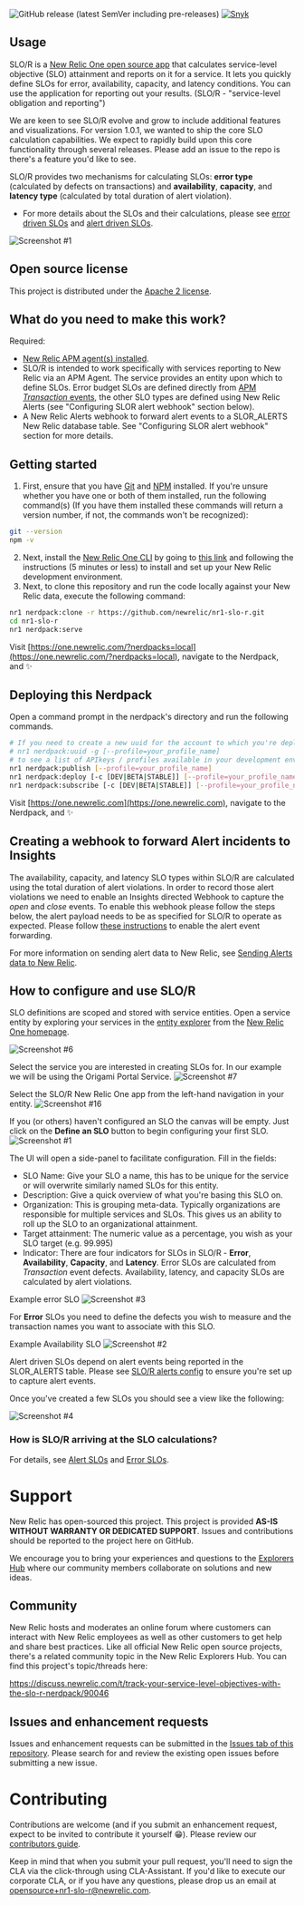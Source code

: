 
![GitHub release (latest SemVer including pre-releases)](https://img.shields.io/github/v/release/newrelic/nr1-slo-r?include_prereleases&sort=semver) [![Snyk](https://snyk.io/test/github/newrelic/nr1-slo-r/badge.svg)](https://snyk.io/test/github/newrelic/nr1-slo-r)

## Usage

SLO/R is a [New Relic One open source app](https://docs.newrelic.com/docs/new-relic-one/use-new-relic-one/build-new-relic-one/new-relic-one-build-your-own-custom-new-relic-one-application) that calculates service-level objective (SLO) attainment and reports on it for a service. It lets you quickly define SLOs for error, availability, capacity, and latency conditions. You can use the application for reporting out your results. (SLO/R - "service-level obligation and reporting")

We are keen to see SLO/R evolve and grow to include additional features and visualizations. For version 1.0.1, we wanted to ship the core SLO calculation capabilities. We expect to rapidly build upon this core functionality through several releases. Please add an issue to the repo is there's a feature you'd like to see.

SLO/R provides two mechanisms for calculating SLOs: **error type** (calculated by defects on transactions) and **availability**, **capacity**, and **latency type** (calculated by total duration of alert violation).

- For more details about the SLOs and their calculations, please see [error driven SLOs](./docs/error_slos.md) and [alert driven SLOs](./docs/alert_slos.md).

![Screenshot #1](screenshots/screenshot_05.png)

## Open source license

This project is distributed under the [Apache 2 license](LICENSE).

## What do you need to make this work?

Required:

- [New Relic APM agent(s) installed](https://docs.newrelic.com/docs/agents/manage-apm-agents/installation/compatibility-requirements-new-relic-agents-products).
- SLO/R is intended to work specifically with services reporting to New Relic via an APM Agent. The service provides an entity upon which to define SLOs. Error budget SLOs are defined directly from [APM *Transaction* events](https://docs.newrelic.com/docs/insights/insights-data-sources/default-data/apm-default-events-insights), the other SLO types are defined using New Relic Alerts (see "Configuring SLOR alert webhook" section below).
- A New Relic Alerts webhook to forward alert events to a SLOR_ALERTS New Relic database table. See "Configuring SLOR alert webhook" section for more details.


## Getting started

1. First, ensure that you have [Git](https://git-scm.com/book/en/v2/Getting-Started-Installing-Git) and [NPM](https://www.npmjs.com/get-npm) installed. If you're unsure whether you have one or both of them installed, run the following command(s) (If you have them installed these commands will return a version number, if not, the commands won't be recognized):
```bash
git --version
npm -v
```
2. Next, install the [New Relic One CLI](https://one.newrelic.com/launcher/developer-center.launcher) by going to [this link](https://one.newrelic.com/launcher/developer-center.launcher) and following the instructions (5 minutes or less) to install and set up your New Relic development environment.
3. Next, to clone this repository and run the code locally against your New Relic data, execute the following command:

```bash
nr1 nerdpack:clone -r https://github.com/newrelic/nr1-slo-r.git
cd nr1-slo-r
nr1 nerdpack:serve
```

Visit [https://one.newrelic.com/?nerdpacks=local](https://one.newrelic.com/?nerdpacks=local), navigate to the Nerdpack, and :sparkles:

## Deploying this Nerdpack

Open a command prompt in the nerdpack's directory and run the following commands.

```bash
# If you need to create a new uuid for the account to which you're deploying this Nerdpack, use the following
# nr1 nerdpack:uuid -g [--profile=your_profile_name]
# to see a list of APIkeys / profiles available in your development environment, run nr1 credentials:list
nr1 nerdpack:publish [--profile=your_profile_name]
nr1 nerdpack:deploy [-c [DEV|BETA|STABLE]] [--profile=your_profile_name]
nr1 nerdpack:subscribe [-c [DEV|BETA|STABLE]] [--profile=your_profile_name]
```

Visit [https://one.newrelic.com](https://one.newrelic.com), navigate to the Nerdpack, and :sparkles:

## Creating a webhook to forward Alert incidents to Insights

The availability, capacity, and latency SLO types within SLO/R are calculated using the total duration of alert violations. In order to record those alert violations we need to enable an Insights directed Webhook to capture the _open_ and _close_ events. To enable this webhook please follow the steps below, the alert payload needs to be as specified for SLO/R to operate as expected. Please follow [these instructions](./docs/slor_alerts_config.md) to enable the alert event forwarding.


For more information on sending alert data to New Relic, see [Sending Alerts data to New Relic](https://blog.newrelic.com/product-news/sending-alerts-data-to-insights/).

## How to configure and use SLO/R

SLO definitions are scoped and stored with service entities. Open a service entity by exploring your services in the [entity explorer](https://docs.newrelic.com/docs/new-relic-one/use-new-relic-one/ui-data/new-relic-one-entity-explorer-view-performance-across-apps-services-hosts) from the [New Relic One homepage](https://one.newrelic.com).

![Screenshot #6](screenshots/screenshot_06.png)

Select the service you are interested in creating SLOs for. In our example we will be using the Origami Portal Service.
![Screenshot #7](screenshots/screenshot_07.png)

Select the SLO/R New Relic One app from the left-hand navigation in your entity.
![Screenshot #16](screenshots/screenshot_16.png)


If you (or others) haven't configured an SLO the canvas will be empty. Just click on the **Define an SLO** button to begin configuring your first SLO.
![Screenshot #1](screenshots/screenshot_01.png)

The UI will open a side-panel to facilitate configuration. Fill in the fields:
- SLO Name: Give your SLO a name, this has to be unique for the service or will overwrite similarly named SLOs for this entity.
- Description: Give a quick overview of what you're basing this SLO on.
- Organization: This is grouping meta-data. Typically organizations are responsible for multiple services and SLOs. This gives us an ability to roll up the SLO to an organizational attainment.
- Target attainment: The numeric value as a percentage, you wish as your SLO target (e.g. 99.995)
- Indicator: There are four indicators for SLOs in SLO/R - **Error**, **Availability**, **Capacity**, and **Latency**. Error SLOs are calculated from *Transaction* event defects. Availability, latency, and capacity SLOs are calculated by alert violations.

Example error SLO
![Screenshot #3](screenshots/screenshot_03.png)

For **Error** SLOs you need to define the defects you wish to measure and the transaction names you want to associate with this SLO.

Example Availability SLO
![Screenshot #2](screenshots/screenshot_02.png)

Alert driven SLOs depend on alert events being reported in the SLOR_ALERTS table. Please see [SLO/R alerts config](./docs/slor_alerts_config.md) to ensure you're set up to capture alert events.


Once you've created a few SLOs you should see a view like the following:

![Screenshot #4](screenshots/screenshot_04.png)

### How is SLO/R arriving at the SLO calculations?

For details, see [Alert SLOs](./docs/alert_slos.md) and [Error SLOs](error_slos.md).

# Support

New Relic has open-sourced this project. This project is provided **AS-IS WITHOUT WARRANTY OR DEDICATED SUPPORT**. Issues and contributions should be reported to the project here on GitHub.

We encourage you to bring your experiences and questions to the [Explorers Hub](https://discuss.newrelic.com) where our community members collaborate on solutions and new ideas.

## Community

New Relic hosts and moderates an online forum where customers can interact with New Relic employees as well as other customers to get help and share best practices. Like all official New Relic open source projects, there's a related community topic in the New Relic Explorers Hub. You can find this project's topic/threads here:

https://discuss.newrelic.com/t/track-your-service-level-objectives-with-the-slo-r-nerdpack/90046

## Issues and enhancement requests

Issues and enhancement requests can be submitted in the [Issues tab of this repository](../../issues). Please search for and review the existing open issues before submitting a new issue.

# Contributing

Contributions are welcome (and if you submit an enhancement request, expect to be invited to contribute it yourself :grin:). Please review our [contributors guide](CONTRIBUTING.md).

Keep in mind that when you submit your pull request, you'll need to sign the CLA via the click-through using CLA-Assistant. If you'd like to execute our corporate CLA, or if you have any questions, please drop us an email at opensource+nr1-slo-r@newrelic.com.
